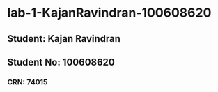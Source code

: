 # lab-1-KajanRavindran-100608620

## Student: Kajan Ravindran
## Student No: 100608620
### CRN: 74015